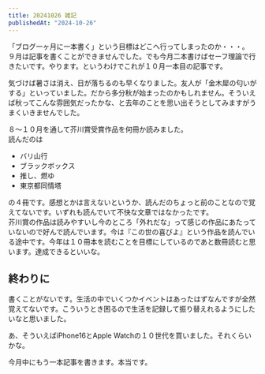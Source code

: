 ```yaml
---
title: 20241026 雑記
publishedAt: "2024-10-26"
---
```


「ブログ一ヶ月に一本書く」という目標はどこへ行ってしまったのか・・・。 ９月は記事を書くことができませんでした。でも今月二本書けばセーフ理論で行きたいです。やります。というわけでこれが１０月一本目の記事です。

気づけば暑さは消え、日が落ちるのも早くなりました。友人が「金木犀の匂いがする」といっていました。だから多分秋が始まったのかもしれません。そういえば秋ってこんな雰囲気だったかな、と去年のことを思い出そうとしてみますがうまくいきませんでした。

８〜１０月を通して芥川賞受賞作品を何冊か読みました。  
読んだのは

- バリ山行
- ブラックボックス
- 推し、燃ゆ
- 東京都同情塔

の４冊です。感想とかは言えないというか、読んだのちょっと前のことなので覚えてないです。いずれも読んでいて不快な文章ではなかったです。  
芥川賞の作品は読みやすいし今のところ「外れだな」って感じの作品にあたっていないので好んで読んでいます。今は『この世の喜びよ』という作品を読んでいる途中です。今年は１０冊本を読むことを目標にしているのであと数冊読むと思います。達成できるといいな。

## 終わりに

書くことがないです。生活の中でいくつかイベントはあったはずなんですが全然覚えてないです。こういうとき困るので生活を記録して振り替えれるようにしたいなと思いました。

あ、そういえばiPhone16とApple Watchの１０世代を買いました。それくらいかな。

今月中にもう一本記事を書きます。本当です。

